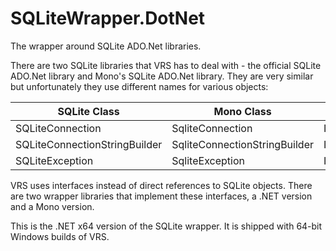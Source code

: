 ﻿# SQLiteWrapper.DotNet
The wrapper around SQLite ADO.Net libraries.

There are two SQLite libraries that VRS has to deal with - the official SQLite ADO.Net library and Mono's
SQLite ADO.Net library. They are very similar but unfortunately they use different names for various
objects:

| SQLite Class | Mono Class | Wrapper Interface |
|--------------|------------|---------------|
| SQLiteConnection | SqliteConnection | ISQLiteConnectionProvider |
| SQLiteConnectionStringBuilder | SqliteConnectionStringBuilder | ISQLiteConnectionStringBuilder |
| SQLiteException | SqliteException | ISQLiteException |

VRS uses interfaces instead of direct references to SQLite objects. There are two wrapper libraries that
implement these interfaces, a .NET version and a Mono version.

This is the .NET x64 version of the SQLite wrapper. It is shipped with 64-bit Windows builds of VRS.